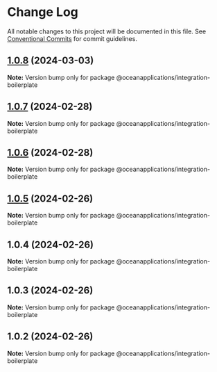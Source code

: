 # Change Log

All notable changes to this project will be documented in this file.
See [Conventional Commits](https://conventionalcommits.org) for commit guidelines.

## [1.0.8](https://github.com/oceanapplications/vsf-integration-24/compare/v1.0.7...v1.0.8) (2024-03-03)

**Note:** Version bump only for package @oceanapplications/integration-boilerplate





## [1.0.7](https://github.com/oceanapplications/vsf-integration-24/compare/v1.0.6...v1.0.7) (2024-02-28)

**Note:** Version bump only for package @oceanapplications/integration-boilerplate





## [1.0.6](https://github.com/oceanapplications/vsf-integration-24/compare/v1.0.5...v1.0.6) (2024-02-28)

**Note:** Version bump only for package @oceanapplications/integration-boilerplate





## [1.0.5](https://github.com/oceanapplications/vsf-integration-24/compare/v1.0.4...v1.0.5) (2024-02-26)

**Note:** Version bump only for package @oceanapplications/integration-boilerplate





## 1.0.4 (2024-02-26)

**Note:** Version bump only for package @oceanapplications/integration-boilerplate





## 1.0.3 (2024-02-26)

**Note:** Version bump only for package @oceanapplications/integration-boilerplate





## 1.0.2 (2024-02-26)

**Note:** Version bump only for package @oceanapplications/integration-boilerplate
